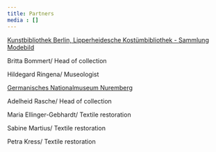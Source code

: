 ```yaml
---
title: Partners
media : []
---
```

[Kunstbibliothek Berlin, Lipperheidesche Kostümbibliothek - Sammlung Modebild](https://www.smb.museum/museen-einrichtungen/kunstbibliothek/sammeln-forschen/ueber-die-sammlungen/sammlung-modebild-lipperheidesche-kostuembibliothek/)

Britta Bommert/ Head of collection

Hildegard Ringena/ Museologist

[Germanisches Nationalmuseum Nuremberg](https://www.gnm.de/sammlungen/sammlungen-a-z/textilien-kleidung-und-schmuck)

Adelheid Rasche/ Head of collection

Maria Ellinger-Gebhardt/ Textile restoration
 
Sabine Martius/ Textile restoration

Petra Kress/ Textile restoration
